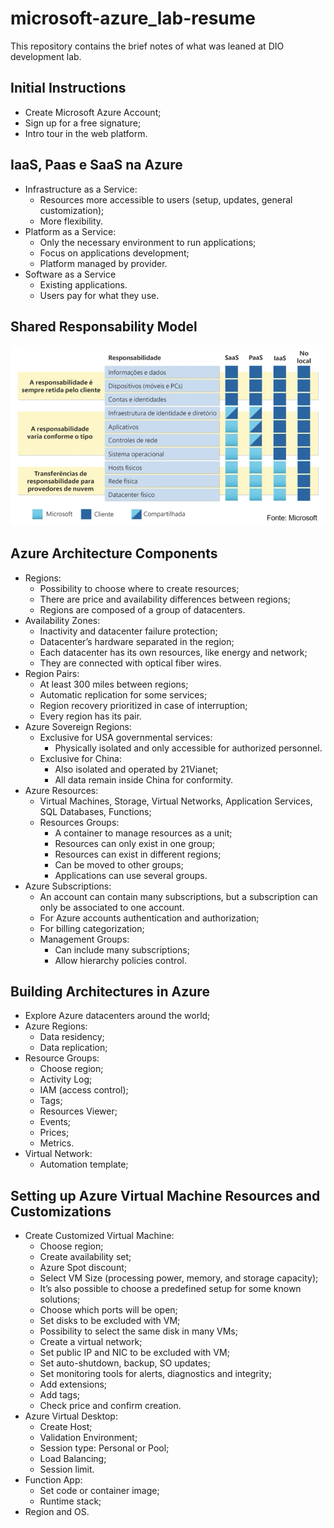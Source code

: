 # microsoft-azure_lab-resume
This repository contains the brief notes of what was leaned at DIO development lab.

## Initial Instructions

- Create Microsoft Azure Account;
- Sign up for a free signature;
- Intro tour in the web platform.


## IaaS, Paas e SaaS na Azure

- Infrastructure as a Service:
    - Resources more accessible to users (setup, updates, general customization);
    - More flexibility.
- Platform as a Service:
    - Only the necessary environment to run applications;
    - Focus on applications development;
    - Platform managed by provider.
- Software as a Service
    - Existing applications.
    - Users pay for what they use.
 

## Shared Responsability Model

<img alt="NextLevelWeek" title="#NextLevelWeek" src="./shared_responsability_model.png" />


## Azure Architecture Components

- Regions:
    - Possibility to choose where to create resources;
    - There are price and availability differences between regions;
    - Regions are composed of a group of datacenters.
- Availability Zones:
    - Inactivity and datacenter failure protection;
    - Datacenter’s hardware separated in the region;
    - Each datacenter has its own resources, like energy and network;
    - They are connected with optical fiber wires.
- Region Pairs:
    - At least 300 miles between regions;
    - Automatic replication for some services;
    - Region recovery prioritized in case of interruption;
    - Every region has its pair.
- Azure Sovereign Regions:
    - Exclusive for USA governmental services:
        - Physically isolated and only accessible for authorized personnel.
    - Exclusive for China:
        - Also isolated and operated by 21Vianet;
        - All data remain inside China for conformity.
- Azure Resources:
    - Virtual Machines, Storage, Virtual Networks, Application Services, SQL Databases, Functions;
    - Resources Groups:
        - A container to manage resources as a unit;
        - Resources can only exist in one group;
        - Resources can exist in different regions;
        - Can be moved to other groups;
        - Applications can use several groups.
- Azure Subscriptions:
    - An account can contain many subscriptions, but a subscription can only be associated to one account.
    - For Azure accounts authentication and authorization;
    - For billing categorization;
    - Management Groups:
        - Can include many subscriptions;
        - Allow hierarchy policies control.


## Building Architectures in Azure

- Explore Azure datacenters around the world;
- Azure Regions:
    - Data residency;
    - Data replication;
- Resource Groups:
    - Choose region;
    - Activity Log;
    - IAM (access control);
    - Tags;
    - Resources Viewer;
    - Events;
    - Prices;
    - Metrics.
- Virtual Network:
    - Automation template;


## Setting up Azure Virtual Machine Resources and Customizations

- Create Customized Virtual Machine:
    - Choose region;
    - Create availability set;
    - Azure Spot discount;
    - Select VM Size (processing power, memory, and storage capacity);
    - It’s also possible to choose a predefined setup for some known solutions;
    - Choose which ports will be open;
    - Set disks to be excluded with VM;
    - Possibility to select the same disk in many VMs;
    - Create a virtual network;
    - Set public IP and NIC to be excluded with VM;
    - Set auto-shutdown, backup, SO updates;
    - Set monitoring tools for alerts, diagnostics and integrity;
    - Add extensions;
    - Add tags;
    - Check price and confirm creation.
- Azure Virtual Desktop:
    - Create Host;
    - Validation Environment;
    - Session type: Personal or Pool;
    - Load Balancing;
    - Session limit.
- Function App:
    - Set code or container image;
    - Runtime stack;
- Region and OS.

